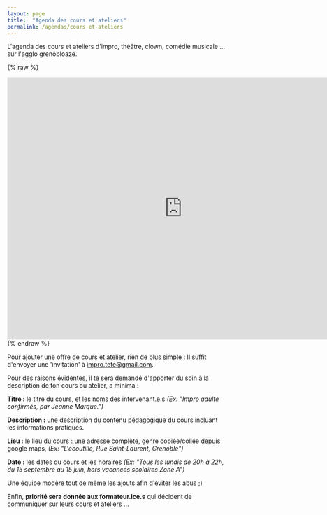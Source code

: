 ```yaml
---
layout: page
title:  "Agenda des cours et ateliers"
permalink: /agendas/cours-et-ateliers
---
```


L'agenda des cours et ateliers d'impro, théâtre, clown, comédie musicale ... sur l'agglo grenôbloaze.

{% raw %}
<iframe src="https://calendar.google.com/calendar/embed?src=5402a73ce03af7b082b4b96651a5d576c39a31491b6aa8623a29298b820c38d0%40group.calendar.google.com&ctz=Europe%2FParis" style="border: 0" width="800" height="600" frameborder="0" scrolling="no"></iframe>
{% endraw %}

Pour ajouter une offre de cours et atelier, rien de plus simple :
Il suffit d'envoyer une 'invitation' à <a href='mailto:impro.tete@gmail.com'>impro.tete@gmail.com</a>.

Pour des raisons évidentes, il te sera demandé d'apporter du soin à la description de ton cours ou atelier, a minima :

**Titre :** le titre du cours, et les noms des intervenant.e.s _(Ex: "Impro adulte confirmés, par Jeanne Marque.")_

**Description :** une description du contenu pédagogique du cours incluant les informations pratiques.

**Lieu :** le lieu du cours : une adresse complète, genre copiée/collée depuis google maps, _(Ex: "L'écoutille, Rue Saint-Laurent, Grenoble")_

**Date :** les dates du cours et les horaires _(Ex: "Tous les lundis de 20h à 22h, du 15 septembre au 15 juin, hors vacances scolaires Zone A")_

Une équipe modère tout de même les ajouts afin d'éviter les abus ;)

Enfin, **priorité sera donnée aux formateur.ice.s** qui décident de communiquer sur leurs cours et ateliers ...
